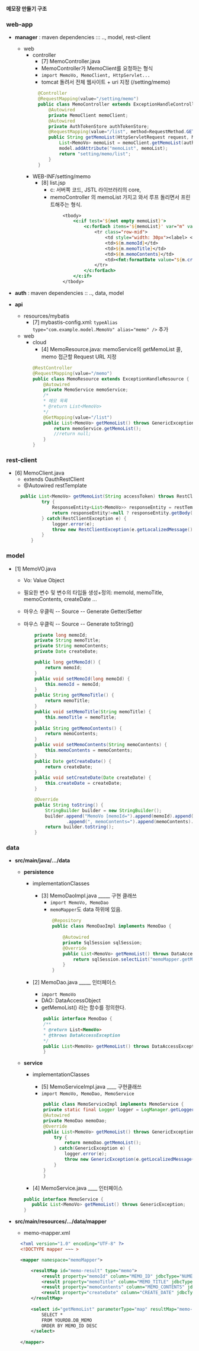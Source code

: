 
**메모장 만들기 구조**

### web-app
- **manager** : maven dependencies ::: .., model, rest-client
  - web
    - controller
      - [7] MemoController.java
      - MemoController가 MemoClient를 요청하는 형식
      - `import MemoVo, MemoClient, HttpServlet...`
      - tomcat 돌려서 전체 웹사이트 + uri 지정 (/setting/memo)
      ```java
        @Controller
        @RequestMapping(value="/setting/memo")
        public class MemoController extends ExceptionHandleController {
            @Autowired
            private MemoClient memoClient;
            @Autowired
            private AuthTokenStore authTokenStore;
            @RequestMapping(value="/list", method=RequestMethod.GET)
            public String getMemoList(HttpServletRequest request, Model model) throws GenericException {
                List<MemoVo> memoList = memoClient.getMemoList(authTokenStore.getAccessToken(request.getSession().getId()));		
                model.addAttribute("memoList", memoList);
                return "setting/memo/list";
            }
        }
      ```
    - WEB-INF/setting/memo
      - [8] list.jsp
        - c: 서버쪽 코드, JSTL 라이브러리의 core, 
        - memoController 의 memoList 가지고 와서 루프 돌리면서 프린트해주는 형식. 
        ```jsp
        		<tbody>
                    <c:if test='${not empty memoList}'>
                        <c:forEach items='${memoList}' var="m" varStatus="loop">
                            <tr class="row-mid">
                                <td style="width: 30px"><label> <input type="checkbox" rel="icheck" class="table-checkable-row" name="memo" value="${m.memoId}"></label></td>
                                <td>${m.memoId}</td>
                                <td>${m.memoTitle}</td>
                                <td>${m.memoContents}</td>
                                <td><fmt:formatDate value="${m.createDate}" pattern="yyyy-MM-dd HH:mm"/></td>
                            </tr>
                        </c:forEach>
                    </c:if>
                </tbody>
        ```

- **auth** : maven dependencies :: .., data, model

- **api**
  - resources/mybatis
    - [7] mybastis-config.xml: `typeAlias type="com.example.model.MemoVo" alias="memo" />` 추가
  - web
    - cloud
        - [4] MemoResource.java: memoService의 getMemoList 콜, memo 접근할 Request URL 지정
        ```java
        @RestController
        @RequestMapping(value="/memo")
        public class MemoResource extends ExceptionHandleResource {
            @Autowired
            private MemoService memoService;
            /*
            * 메모 목록 
            * @return List<MemoVo>
            */
            @GetMapping(value="/list")
            public List<MemoVo> getMemoList() throws GenericException {
                return memoService.getMemoList();
                //return null;
            }
        }
        ```



### rest-client
- [6] MemoClient.java
  - extends OauthRestClient
  - @Autowired restTemplate
  ``` java
    public List<MemoVo> getMemoList(String accessToken) throws RestClientException {
            try {
                ResponseEntity<List<MemoVo>> responseEntity = restTemplate.exchange(message.getMessage("....")+"/memo/list", HttpMethod.GET, getOauthNonParamsEntity(accessToken), new ParameterizedTypeReference<List<MemoVo>>() {});
                return responseEntity!=null ? responseEntity.getBody() : null;
            } catch(RestClientException e) {
                logger.error(e);
                throw new RestClientException(e.getLocalizedMessage());
            }
        }
   ```

### model
- [1] MemoVO.java
  - Vo: Value Object
  - 필요한 변수 및 변수의 타입들 생성+정의: memoId, memoTitle, memoContents, createDate ...
  - 마우스 우클릭 -- Source -- Generate Getter/Setter
  - 마우스 우클릭 -- Source -- Generate toString() 

    ```java
        private long memoId;  
        private String memoTitle; 
        private String memoContents;
        private Date createDate;

        public long getMemoId() {
            return memoId;
        }
        public void setMemoId(long memoId) {
            this.memoId = memoId;
        }
        public String getMemoTitle() {
            return memoTitle;
        }
        public void setMemoTitle(String memoTitle) {
            this.memoTitle = memoTitle;
        }
        public String getMemoContents() {
            return memoContents;
        }
        public void setMemoContents(String memoContents) {
            this.memoContents = memoContents;
        }
        public Date getCreateDate() {
            return createDate;
        }
        public void setCreateDate(Date createDate) {
            this.createDate = createDate;
        }

        @Override
        public String toString() {
            StringBuilder builder = new StringBuilder();
            builder.append("MemoVo [memoId=").append(memoId).append(", memoTitle=").append(memoTitle)
                    .append(", memoContents=").append(memoContents).append(", createDate=").append(createDate).append("]");
            return builder.toString();
        }
    ```

### data 
  - **src/main/java/.../data**
    - **persistence**
        - implementationClasses
            - [3] MemoDaoImpl.java  _____ 구현 클래쓰
                - `import MemoVo, MemoDao`
                - `memoMapper`도 data 하위에 있음.
                ```java
                    @Repository
                    public class MemoDaoImpl implements MemoDao {
                    
                        @Autowired
                        private SqlSession sqlSession;
                        @Override
                        public List<MemoVo> getMemoList() throws DataAccessException {
                            return sqlSession.selectList("memoMapper.getMemoList");
                        }
                    }
                ```

        - [2] MemoDao.java _____ 인터페이스
            - `import MemoVo`
            - DAO: DataAccessObject
            - getMemoList() 라는 함수를 정의한다.
            ```java
                public interface MemoDao {
                /**
                * @return List<MemoVo>
                * @throws DataAccessException
                */
                public List<MemoVo> getMemoList() throws DataAccessException; 
                }
            ```
    - **service**
        - implementationClasses
            - [5] MemoServiceImpl.java ____ 구현클래쓰
            - `import MemoVo, MemoDao, MemoService`
            ```java
                public class MemoServiceImpl implements MemoService {
                private static final Logger logger = LogManager.getLogger(MemoServiceImpl.class);           
                @Autowired
                private MemoDao memoDao;
                @Override
                public List<MemoVo> getMemoList() throws GenericException {
                    try {
                        return memoDao.getMemoList();
                    } catch(GenericException e) {
                        logger.error(e);
                        throw new GenericException(e.getLocalizedMessage());
                    }
                }	
                }
            ```

        - [4] MemoService.java ____ 인터페이스
         ```java
         public interface MemoService {
            public List<MemoVo> getMemoList() throws GenericException;
        }
        ```

  
- **src/main/resources/.../data/mapper**
  - memo-mapper.xml
  ```xml
    <?xml version="1.0" encoding="UTF-8" ?>
    <!DOCTYPE mapper ~~~ >

    <mapper namespace="memoMapper">

        <resultMap id="memo-result" type="memo">
            <result property="memoId" column="MEMO_ID" jdbcType="NUMERIC" />
            <result property="memoTitle" column="MEMO_TITLE" jdbcType="VARCHAR" />
            <result property="memoContents" column="MEMO_CONTENTS" jdbcType="VARCHAR" />
            <result property="createDate" column="CREATE_DATE" jdbcType="CHAR" typeHandler="com.example.jmf.jdbc.handler.DateTypeHandler" />
        </resultMap>
        
        <select id="getMemoList" parameterType="map" resultMap="memo-result">
            SELECT *
            FROM YOURDB.DB_MEMO
            ORDER BY MEMO_ID DESC
        </select>
        
    </mapper>
  ```